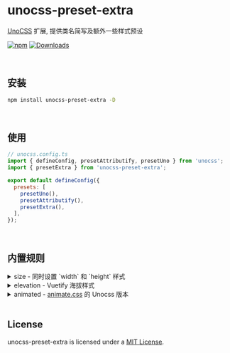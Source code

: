 # unocss-preset-extra

[UnoCSS](https://github.com/unocss/unocss) 扩展, 提供类名简写及额外一些样式预设

[![npm](https://img.shields.io/npm/v/unocss-preset-extra.svg)](https://www.npmjs.com/package/unocss-preset-extra)
[![Downloads](https://img.shields.io/npm/dm/unocss-preset-extra.svg)](https://www.npmjs.com/package/unocss-preset-extra)

<br>

## 安装

```bash
npm install unocss-preset-extra -D
```

<br>


## 使用

```js
// unocss.config.ts
import { defineConfig, presetAttributify, presetUno } from 'unocss';
import { presetExtra } from 'unocss-preset-extra';

export default defineConfig({
  presets: [
    presetUno(),
    presetAttributify(),
    presetExtra(),
  ],
});
```

<br>


## 内置规则

<details>
  <summary>size - 同时设置 `width` 和 `height` 样式</summary>
  <br>

  ```html
  <div class="size-auto" />
  <div class="size-full" />
  <div class="min-size-1/2" />
  <div class="min-size-xs" />
  <div class="max-size-1" />
  <div class="max-size-[1px]" />
  ```

  这将生成以下 css 代码

  ```css
  .size-auto { width: auto; height: auto }
  .size-full { width: 100%; height: 100% }
  .min-size-1\/2 { min-width: 50%; min-height: 50% }
  .min-size-xs { min-width: 20rem; min-height: 20rem }
  .max-size-1 { max-width: 0.25rem; max-height: 0.25rem }
  .max-size-\[1px\] { max-width: 1px; max-height: 1px }
  ```

  <br>
</details>

<details>
  <summary>elevation - Vuetify 海拔样式</summary>
  <br>

>  1. 类名 `elevation` 可简写为 `el`
>  2. 可选的前缀 `shadow-`
>  3. 透明度支持 `(el|elevation)-(op|opacity)-(0~100)` 或 `shadow-(op|opacity)-(0~100)` 的方式

  ```html
  <!-- 正常使用 -->
  <div class="el-1" />
  <div class="elevation-2" />
  <div class="shadow-el-3" />
  <div class="shadow-elevation-4" />
  <!-- 透明度 -->
  <div class="el-5 el-op-50" />
  <div class="el-6 shadow-op-50" />
  ```

  这将生成以下 css 代码

  ```css
  .el-1 { box-shadow: 0px 2px 1px -1px rgba(0, 0, 0, calc(0.2 * var(--une-el-opacity, var(--un-shadow-opacity, 1)))), 0px 1px 1px 0px rgba(0, 0, 0, calc(0.14 * var(--une-el-opacity, var(--un-shadow-opacity, 1)))), 0px 1px 3px 0px rgba(0, 0, 0, calc(0.12 * var(--une-el-opacity, var(--un-shadow-opacity, 1)))) }
  .elevation-2 { box-shadow: 0px 3px 1px -2px rgba(0, 0, 0, calc(0.2 * var(--une-el-opacity, var(--un-shadow-opacity, 1)))), 0px 2px 2px 0px rgba(0, 0, 0, calc(0.14 * var(--une-el-opacity, var(--un-shadow-opacity, 1)))), 0px 1px 5px 0px rgba(0, 0, 0, calc(0.12 * var(--une-el-opacity, var(--un-shadow-opacity, 1)))) }
  .shadow-el-3 { box-shadow: 0px 3px 3px -2px rgba(0, 0, 0, calc(0.2 * var(--une-el-opacity, var(--un-shadow-opacity, 1)))), 0px 3px 4px 0px rgba(0, 0, 0, calc(0.14 * var(--une-el-opacity, var(--un-shadow-opacity, 1)))), 0px 1px 8px 0px rgba(0, 0, 0, calc(0.12 * var(--une-el-opacity, var(--un-shadow-opacity, 1)))) }
  .shadow-elevation-4 { box-shadow: 0px 2px 4px -1px rgba(0, 0, 0, calc(0.2 * var(--une-el-opacity, var(--un-shadow-opacity, 1)))), 0px 4px 5px 0px rgba(0, 0, 0, calc(0.14 * var(--une-el-opacity, var(--un-shadow-opacity, 1)))), 0px 1px 10px 0px rgba(0, 0, 0, calc(0.12 * var(--une-el-opacity, var(--un-shadow-opacity, 1)))) }
  .el-5 { box-shadow: 0px 3px 5px -1px rgba(0, 0, 0, calc(0.2 * var(--une-el-opacity, var(--un-shadow-opacity, 1)))), 0px 5px 8px 0px rgba(0, 0, 0, calc(0.14 * var(--une-el-opacity, var(--un-shadow-opacity, 1)))), 0px 1px 14px 0px rgba(0, 0, 0, calc(0.12 * var(--une-el-opacity, var(--un-shadow-opacity, 1)))) }
  .el-6 { box-shadow: 0px 3px 5px -1px rgba(0, 0, 0, calc(0.2 * var(--une-el-opacity, var(--un-shadow-opacity, 1)))), 0px 6px 10px 0px rgba(0, 0, 0, calc(0.14 * var(--une-el-opacity, var(--un-shadow-opacity, 1)))), 0px 1px 18px 0px rgba(0, 0, 0, calc(0.12 * var(--une-el-opacity, var(--un-shadow-opacity, 1)))) }
  .el-op-50 { --une-el-opacity: 0.5 }
  .shadow-op-50 { --un-shadow-opacity: 0.5 }
  ```

  <br>
</details>

<details>
  <summary>animated - <a href="https://animate.style/" target="_blank">animate.css</a> 的 Unocss 版本</summary>
  <br>

  样式名称

  ```html
  <!-- 动画名称 -->
  <div class="animated animated-bounce" />
  <div class="animated animated-fade-in" />
  <div class="animated animated-fade-out" />

  <!-- 动画运行次数 -->
  <div class="animated animated-bounce animated-infinite" />
  <div class="animated animated-bounce animated-repeat-2" />
  <div class="animated animated-bounce animated-repeat-666" />

  <!-- 动画延迟 -->
  <div class="animated animated-bounce animated-delay-1" />
  <div class="animated animated-bounce animated-delay-1s" />
  <div class="animated animated-bounce animated-delay-1ms" />

  <!-- 动画周期 -->
  <div class="animated animated-bounce animated-fast" />
  <div class="animated animated-bounce animated-faster" />
  <div class="animated animated-bounce animated-slow" />
  <div class="animated animated-bounce animated-slower" />
  <div class="animated animated-bounce animated-duration-1" />
  <div class="animated animated-bounce animated-duration-1s" />
  <div class="animated animated-bounce animated-duration-1ms" />
  ```

  在 Vue 3 中使用

  ```html
  <Transition class="animated animated-faster" enter-active-class="animated-rotateIn" leave-active-class="animated-rotateOut" mode="out-in">
    ...
  </Transition>
  ```
</details>

<br>

## License

unocss-preset-extra is licensed under a [MIT License](./LICENSE).

